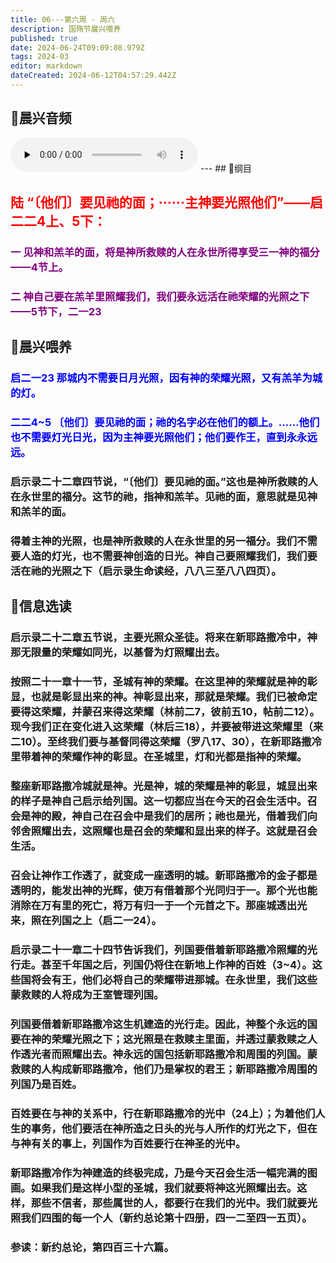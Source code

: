 ```yaml
---
title: 06---第六周 · 周六
description: 国殇节晨兴喂养
published: true
date: 2024-06-24T09:09:08.979Z
tags: 2024-03
editor: markdown
dateCreated: 2024-06-12T04:57:29.442Z
---
```


## 🎵晨兴音频
<audio id="audio" controls="" preload="none">
      <source id="mp3" src="/2024-03/week6/week6day6.mp3">
</audio>
---
## 📖纲目

## <font color=red>陆    “〔他们〕要见祂的面；······主神要光照他们”——启二二4上、5下：</font>

### <font color=purple>一    见神和羔羊的面，将是神所救赎的人在永世所得享受三一神的福分——4节上。</font>

### <font color=purple>二    神自己要在羔羊里照耀我们，我们要永远活在祂荣耀的光照之下——5节下，二一23</font>

## 📖晨兴喂养

### <font color=blue>启二一23    那城内不需要日月光照，因有神的荣耀光照，又有羔羊为城的灯。</font>

### <font color=blue>二二4~5    〔他们〕要见祂的面；祂的名字必在他们的额上。……他们也不需要灯光日光，因为主神要光照他们；他们要作王，直到永永远远。</font>

### 启示录二十二章四节说，“〔他们〕要见祂的面。”这也是神所救赎的人在永世里的福分。这节的祂，指神和羔羊。见祂的面，意思就是见神和羔羊的面。

### 得着主神的光照，也是神所救赎的人在永世里的另一福分。我们不需要人造的灯光，也不需要神创造的日光。神自己要照耀我们，我们要活在祂的光照之下（启示录生命读经，八八三至八八四页）。

## 📖信息选读

### 启示录二十二章五节说，主要光照众圣徒。将来在新耶路撒冷中，神那无限量的荣耀如同光，以基督为灯照耀出去。

### 按照二十一章十一节，圣城有神的荣耀。在这里神的荣耀就是神的彰显，也就是彰显出来的神。神彰显出来，那就是荣耀。我们已被命定要得这荣耀，并蒙召来得这荣耀（林前二7，彼前五10，帖前二12）。现今我们正在变化进入这荣耀（林后三18），并要被带进这荣耀里（来二10）。至终我们要与基督同得这荣耀（罗八17、30），在新耶路撒冷里带着神的荣耀作神的彰显。在圣城里，灯和光都是指神的荣耀。

### 整座新耶路撒冷城就是神。光是神，城的荣耀是神的彰显，城显出来的样子是神自己启示给列国。这一切都应当在今天的召会生活中。召会是神的殿，神自己在召会中是我们的居所；祂也是光，借着我们向邻舍照耀出去，这照耀也是召会的荣耀和显出来的样子。这就是召会生活。

### 召会让神作工作透了，就变成一座透明的城。新耶路撒冷的金子都是透明的，能发出神的光辉，使万有借着那个光同归于一。那个光也能消除在万有里的死亡，将万有归一于一个元首之下。那座城透出光来，照在列国之上（启二一24）。

### 启示录二十一章二十四节告诉我们，列国要借着新耶路撒冷照耀的光行走。甚至千年国之后，列国仍将住在新地上作神的百姓（3~4）。这些国将会有王，他们必将自己的荣耀带进那城。在永世里，我们这些蒙救赎的人将成为王室管理列国。

### 列国要借着新耶路撒冷这生机建造的光行走。因此，神整个永远的国要在神的荣耀光照之下；这光照是在救赎主里面，并透过蒙救赎之人作透光者而照耀出去。神永远的国包括新耶路撒冷和周围的列国。蒙救赎的人构成新耶路撒冷，他们乃是掌权的君王；新耶路撒冷周围的列国乃是百姓。

### 百姓要在与神的关系中，行在新耶路撒冷的光中（24上）；为着他们人生的事务，他们要活在神所造之日头的光与人所作的灯光之下，但在与神有关的事上，列国作为百姓要行在神圣的光中。

### 新耶路撒冷作为神建造的终极完成，乃是今天召会生活一幅完满的图画。如果我们是这样小型的圣城，我们就要将神这光照耀出去。这样，那些不信者，那些属世的人，都要行在我们的光中。我们就要光照我们四围的每一个人（新约总论第十四册，四一二至四一五页）。

### 参读：新约总论，第四百三十六篇。
<!-- Google tag (gtag.js) -->
<script async src="https://www.googletagmanager.com/gtag/js?id=G-1P8709Z16T"></script>
<script>
  window.dataLayer = window.dataLayer || [];
  function gtag(){dataLayer.push(arguments);}
  gtag('js', new Date());

  gtag('config', 'G-1P8709Z16T');
</script>